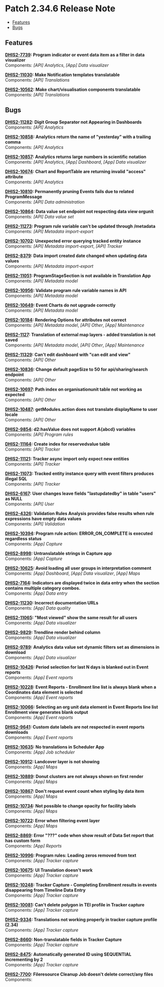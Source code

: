 # Patch 2.34.6 Release Note

- [Features](#Features)
- [Bugs](#Bugs)

## Features

**[DHIS2-7739](https://jira.dhis2.org/browse/DHIS2-7739): Program indicator or event data item as a filter in data visualizer**  
Components: _[API] Analytics_, _[App] Data visualizer_

**[DHIS2-11030](https://jira.dhis2.org/browse/DHIS2-11030): Make Notification templates translatable**  
Components: _[API] Translations_

**[DHIS2-10562](https://jira.dhis2.org/browse/DHIS2-10562): Make chart/visualisation components translatable**  
Components: _[API] Translations_

## Bugs

**[DHIS2-11282](https://jira.dhis2.org/browse/DHIS2-11282): Digit Group Separator not Appearing in Dashboards**  
Components: _[API] Analytics_

**[DHIS2-10858](https://jira.dhis2.org/browse/DHIS2-10858): Analytics return the name of "yesterday" with a trailing comma**  
Components: _[API] Analytics_

**[DHIS2-10857](https://jira.dhis2.org/browse/DHIS2-10857): Analytics returns large numbers in scientific notation**  
Components: _[API] Analytics_, _[App] Dashboard_, _[App] Data visualizer_

**[DHIS2-10674](https://jira.dhis2.org/browse/DHIS2-10674): Chart and ReportTable are returning invalid "access" attribute**  
Components: _[API] Analytics_

**[DHIS2-10810](https://jira.dhis2.org/browse/DHIS2-10810): Permanently pruning Events fails due to related ProgramMessage**  
Components: _[API] Data administration_

**[DHIS2-10864](https://jira.dhis2.org/browse/DHIS2-10864): Data value set endpoint not respecting data view orgunit**  
Components: _[API] Data value set_

**[DHIS2-11273](https://jira.dhis2.org/browse/DHIS2-11273): Program rule variable can't be updated through /metadata**  
Components: _[API] Metadata import-export_

**[DHIS2-10702](https://jira.dhis2.org/browse/DHIS2-10702): Unexpected error querying tracked entity instance**  
Components: _[API] Metadata import-export_, _[API] Tracker_

**[DHIS2-8379](https://jira.dhis2.org/browse/DHIS2-8379): Data import created date changed when updating data values**  
Components: _[API] Metadata import-export_

**[DHIS2-11051](https://jira.dhis2.org/browse/DHIS2-11051): ProgramStageSection is not available in Translation App**  
Components: _[API] Metadata model_

**[DHIS2-10956](https://jira.dhis2.org/browse/DHIS2-10956): Validate program rule variable names in API**  
Components: _[API] Metadata model_

**[DHIS2-10649](https://jira.dhis2.org/browse/DHIS2-10649): Event Charts do not upgrade correctly**  
Components: _[API] Metadata model_

**[DHIS2-10184](https://jira.dhis2.org/browse/DHIS2-10184): Rendering Options for attributes not correct**  
Components: _[API] Metadata model_, _[API] Other_, _[App] Maintenance_

**[DHIS2-1127](https://jira.dhis2.org/browse/DHIS2-1127): Translation of external map layers - added translation is not saved**  
Components: _[API] Metadata model_, _[API] Other_, _[App] Maintenance_

**[DHIS2-11329](https://jira.dhis2.org/browse/DHIS2-11329): Can't edit dashboard with "can edit and view"**  
Components: _[API] Other_

**[DHIS2-10836](https://jira.dhis2.org/browse/DHIS2-10836): Change default pageSize to 50 for api/sharing/search endpoint**  
Components: _[API] Other_

**[DHIS2-10697](https://jira.dhis2.org/browse/DHIS2-10697): Path index on organisationunit table not working as expected**  
Components: _[API] Other_

**[DHIS2-10487](https://jira.dhis2.org/browse/DHIS2-10487): getModules.action does not translate displayName to user locale**  
Components: _[API] Other_

**[DHIS2-9854](https://jira.dhis2.org/browse/DHIS2-9854): d2:hasValue does not support A{abcd} variables**  
Components: _[API] Program rules_

**[DHIS2-11164](https://jira.dhis2.org/browse/DHIS2-11164): Create index for reservedvalue table**  
Components: _[API] Tracker_

**[DHIS2-11121](https://jira.dhis2.org/browse/DHIS2-11121): Tracker async import only expect new entities**  
Components: _[API] Tracker_

**[DHIS2-11073](https://jira.dhis2.org/browse/DHIS2-11073): Tracked entity instance query with event filters produces illegal SQL**  
Components: _[API] Tracker_

**[DHIS2-6167](https://jira.dhis2.org/browse/DHIS2-6167): User changes leave fields "lastupdatedby" in table "users" as NULL**  
Components: _[API] User_

**[DHIS2-4326](https://jira.dhis2.org/browse/DHIS2-4326): Validation Rules Analysis provides false results when rule expressions have empty data values**  
Components: _[API] Validation_

**[DHIS2-10394](https://jira.dhis2.org/browse/DHIS2-10394): Program rule action: ERROR_ON_COMPLETE is executed regardless status**  
Components: _[App] Capture_

**[DHIS2-8998](https://jira.dhis2.org/browse/DHIS2-8998): Untranslatable strings in Capture app**  
Components: _[App] Capture_

**[DHIS2-10625](https://jira.dhis2.org/browse/DHIS2-10625): Avoid loading all user groups in interpretation comment**  
Components: _[App] Dashboard_, _[App] Data visualizer_, _[App] Maps_

**[DHIS2-7164](https://jira.dhis2.org/browse/DHIS2-7164): Indicators are displayed twice in data entry when the section contains multiple category combos.**  
Components: _[App] Data entry_

**[DHIS2-11230](https://jira.dhis2.org/browse/DHIS2-11230): Incorrect documentation URLs**  
Components: _[App] Data quality_

**[DHIS2-11065](https://jira.dhis2.org/browse/DHIS2-11065): "Most viewed" show the same result for all users**  
Components: _[App] Data visualizer_

**[DHIS2-9829](https://jira.dhis2.org/browse/DHIS2-9829): Trendline render behind column**  
Components: _[App] Data visualizer_

**[DHIS2-9789](https://jira.dhis2.org/browse/DHIS2-9789): Analytics data value set dynamic filters set as dimensions in download**  
Components: _[App] Data visualizer_

**[DHIS2-10426](https://jira.dhis2.org/browse/DHIS2-10426): Period selection for last N days is blanked out in Event reports**  
Components: _[App] Event reports_

**[DHIS2-10228](https://jira.dhis2.org/browse/DHIS2-10228): Event Reports - Enrollment line list is always blank when a Coordinates data element is selected**  
Components: _[App] Event reports_

**[DHIS2-10066](https://jira.dhis2.org/browse/DHIS2-10066): Selecting an org unit data element in Event Reports line list Enrollment view generates blank output**  
Components: _[App] Event reports_

**[DHIS2-9641](https://jira.dhis2.org/browse/DHIS2-9641): Custom date labels are not respected in event reports downloads**  
Components: _[App] Event reports_

**[DHIS2-10635](https://jira.dhis2.org/browse/DHIS2-10635): No translations in Scheduler App**  
Components: _[App] Job scheduler_

**[DHIS2-10912](https://jira.dhis2.org/browse/DHIS2-10912): Landcover layer is not showing**  
Components: _[App] Maps_

**[DHIS2-10889](https://jira.dhis2.org/browse/DHIS2-10889): Donut clusters are not always shown on first render**  
Components: _[App] Maps_

**[DHIS2-10867](https://jira.dhis2.org/browse/DHIS2-10867): Don't request event count when styling by data item**  
Components: _[App] Maps_

**[DHIS2-10734](https://jira.dhis2.org/browse/DHIS2-10734): Not possible to change opacity for facility labels**  
Components: _[App] Maps_

**[DHIS2-10722](https://jira.dhis2.org/browse/DHIS2-10722): Error when filtering event layer**  
Components: _[App] Maps_

**[DHIS2-8869](https://jira.dhis2.org/browse/DHIS2-8869): Error "???" code when show result of Data Set report that has custom form**  
Components: _[App] Reports_

**[DHIS2-10996](https://jira.dhis2.org/browse/DHIS2-10996): Program rules: Leading zeros removed from text**  
Components: _[App] Tracker capture_

**[DHIS2-10675](https://jira.dhis2.org/browse/DHIS2-10675): UI Translation doesn't work**  
Components: _[App] Tracker capture_

**[DHIS2-10248](https://jira.dhis2.org/browse/DHIS2-10248): Tracker Capture - Completing Enrollment results in events disappearing from Timeline Data Entry**  
Components: _[App] Tracker capture_

**[DHIS2-10081](https://jira.dhis2.org/browse/DHIS2-10081): Can't delete polygon in TEI profile in Tracker capture**  
Components: _[App] Tracker capture_

**[DHIS2-9334](https://jira.dhis2.org/browse/DHIS2-9334): Translations not working properly in tracker capture profile (2.34)**  
Components: _[App] Tracker capture_

**[DHIS2-8660](https://jira.dhis2.org/browse/DHIS2-8660): Non-translatable fields in Tracker Capture**  
Components: _[App] Tracker capture_

**[DHIS2-8475](https://jira.dhis2.org/browse/DHIS2-8475): Automatically generated ID using SEQUENTIAL incrementing by 2**  
Components: _[App] Tracker capture_

**[DHIS2-7700](https://jira.dhis2.org/browse/DHIS2-7700): Fileresource Cleanup Job doesn't delete correct/any files**  
Components: 

